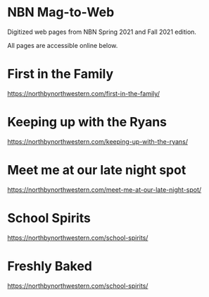 # NBN Mag-to-Web
Digitized web pages from NBN Spring 2021 and Fall 2021 edition.

All pages are accessible online below.

# First in the Family
https://northbynorthwestern.com/first-in-the-family/

# Keeping up with the Ryans
https://northbynorthwestern.com/keeping-up-with-the-ryans/

# Meet me at our late night spot
https://northbynorthwestern.com/meet-me-at-our-late-night-spot/

# School Spirits
https://northbynorthwestern.com/school-spirits/

# Freshly Baked
https://northbynorthwestern.com/school-spirits/
